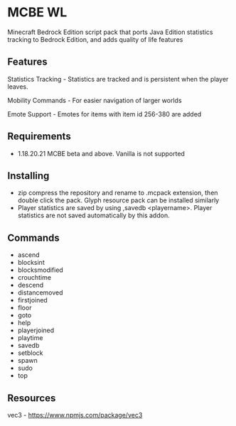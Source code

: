 # MCBE WL
 Minecraft Bedrock Edition script pack that ports Java Edition statistics tracking to Bedrock Edition, and adds quality of life features
## Features
Statistics Tracking - Statistics are tracked and is persistent when the player leaves.

Mobility Commands - For easier navigation of larger worlds

Emote Support - Emotes for items with item id 256-380 are added
## Requirements
- 1.18.20.21 MCBE beta and above. Vanilla is not supported
## Installing
- zip compress the repository and rename to .mcpack extension, then double click the pack. Glyph resource pack can be installed similarly
- Player statistics are saved by  using ,savedb \<playername>. Player statistics are not saved automatically by this addon.
## Commands
- ascend
- blocksint
- blocksmodified
- crouchtime
- descend
- distancemoved
- firstjoined
- floor
- goto
- help
- playerjoined
- playtime
- savedb
- setblock
- spawn
- sudo
- top
## Resources
vec3 - https://www.npmjs.com/package/vec3